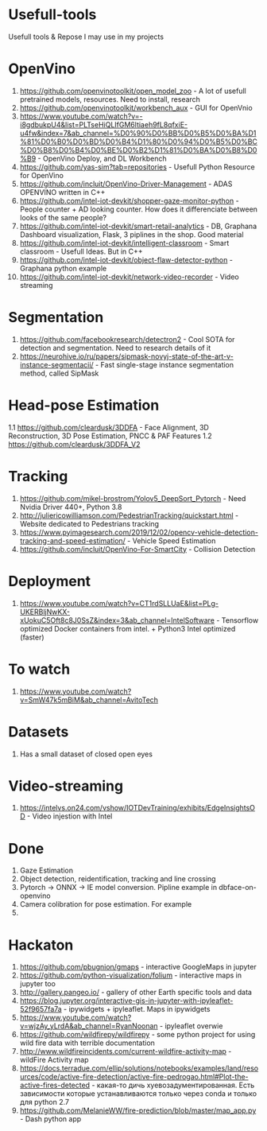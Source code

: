 # Usefull-tools
Usefull tools &amp; Repose I may use in my projects

# OpenVino
1. https://github.com/openvinotoolkit/open_model_zoo - A lot of usefull pretrained models, resources. Need to install, research
2. https://github.com/openvinotoolkit/workbench_aux - GUI for OpenVnio
3. https://www.youtube.com/watch?v=-i8gdbukpU4&list=PLTseHiQLIfGM6ltiaeh9fL8qfxiE-u4fw&index=7&ab_channel=%D0%90%D0%BB%D0%B5%D0%BA%D1%81%D0%B0%D0%BD%D0%B4%D1%80%D0%94%D0%B5%D0%BC%D0%B8%D0%B4%D0%BE%D0%B2%D1%81%D0%BA%D0%B8%D0%B9 - OpenVino Deploy, and DL Workbench
4. https://github.com/yas-sim?tab=repositories - Usefull Python Resource for OpenVino
5. https://github.com/incluit/OpenVino-Driver-Management - ADAS OPENVINO written in C++
6. https://github.com/intel-iot-devkit/shopper-gaze-monitor-python - People counter + AD looking counter. How does it differenciate between looks of the same people?
7. https://github.com/intel-iot-devkit/smart-retail-analytics - DB, Graphana Dashboard visualization, Flask, 3 piplines in the shop. Good material
8. https://github.com/intel-iot-devkit/intelligent-classroom - Smart classroom - Usefull Ideas. But in C++
9. https://github.com/intel-iot-devkit/object-flaw-detector-python - Graphana python example 
10. https://github.com/intel-iot-devkit/network-video-recorder - Video streaming

# Segmentation
1. https://github.com/facebookresearch/detectron2 - Cool SOTA for detection and segmentation. Need to research details of it
2. https://neurohive.io/ru/papers/sipmask-novyj-state-of-the-art-v-instance-segmentacii/ - Fast single-stage instance segmentation method, called SipMask


# Head-pose Estimation
1.1 https://github.com/cleardusk/3DDFA - Face Alignment, 3D Reconstruction,  3D Pose Estimation, PNCC & PAF Features
1.2 https://github.com/cleardusk/3DDFA_V2


# Tracking 
1. https://github.com/mikel-brostrom/Yolov5_DeepSort_Pytorch - Need Nvidia Driver 440+, Python 3.8
2. http://juliericowilliamson.com/PedestrianTracking/quickstart.html - Website dedicated to Pedestrians tracking
3. https://www.pyimagesearch.com/2019/12/02/opencv-vehicle-detection-tracking-and-speed-estimation/ - Vehicle Speed Estimation
4. https://github.com/incluit/OpenVino-For-SmartCity - Collision Detection

# Deployment
1. https://www.youtube.com/watch?v=CT1rdSLLUaE&list=PLg-UKERBljNwKX-xUokuC5Oft8c8J0SsZ&index=3&ab_channel=IntelSoftware - Tensorflow optimized Docker containers from intel. + Python3 Intel optimized (faster)

# To watch 
1. https://www.youtube.com/watch?v=SmW47k5mBiM&ab_channel=AvitoTech

# Datasets
1. Has a small dataset of closed open eyes 

# Video-streaming
1. https://intelvs.on24.com/vshow/IOTDevTraining/exhibits/EdgeInsightsOD - Video injestion with Intel

# Done
1. Gaze Estimation
2. Object detection, reidentification, tracking and line crossing
3. Pytorch -> ONNX -> IE model conversion. Pipline example in dbface-on-openvino
4. Camera colibration for pose estimation. For example
5. 



# Hackaton
1. https://github.com/pbugnion/gmaps - interactive GoogleMaps in jupyter
2. https://github.com/python-visualization/folium - interactive maps in jupyter too
3. http://gallery.pangeo.io/ - gallery of other Earth specific tools and data
4. https://blog.jupyter.org/interactive-gis-in-jupyter-with-ipyleaflet-52f9657fa7a - ipywidgets + ipyleaflet. Maps in ipywidgets
5. https://www.youtube.com/watch?v=wjzAy_yLrdA&ab_channel=RyanNoonan - ipyleaflet overwie
6. https://github.com/wildfirepy/wildfirepy - some python project for using wild fire data with terrible documentation
7. http://www.wildfireincidents.com/current-wildfire-activity-map - wildFire Activity map
8. https://docs.terradue.com/ellip/solutions/notebooks/examples/land/resources/code/active-fire-detection/active-fire-pedrogao.html#Plot-the-active-fires-detected - какая-то дичь хуевозадументированная. Есть зависимости которые устанавливаются только через conda и только для python 2.7
9. https://github.com/MelanieWW/fire-prediction/blob/master/map_app.py - Dash python app


